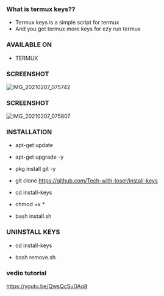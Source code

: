### What is termux keys??

* Termux keys is a simple script for termux 
* And you get termux more keys for ezy run termux

### AVAILABLE ON

* TERMUX

### SCREENSHOT

![IMG_20210207_075742](https://user-images.githubusercontent.com/78551964/107135332-d433cf80-691f-11eb-9952-c6bc5b5ee3e4.jpg)

### SCREENSHOT

![IMG_20210207_075807](https://user-images.githubusercontent.com/78551964/107135359-f0d00780-691f-11eb-8f24-e1c1a57db52b.jpg)

### INSTALLATION

* apt-get update

* apt-get upgrade -y

* pkg install git -y

* git clone https://github.com/Tech-with-loser/install-keys

* cd install-keys

* chmod +x *

* bash install.sh

### UNINSTALL KEYS

* cd install-keys

* bash remove.sh

### vedio tutorial

https://youtu.be/QwsQcSuDAq8
